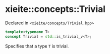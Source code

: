 # xieite::concepts::Trivial
Declared in `<xieite/concepts/Trivial.hpp>`
```cpp
template<typename T>
concept Trivial = std::is_trivial_v<T>;
```
Specifies that a type `T` is trivial.
